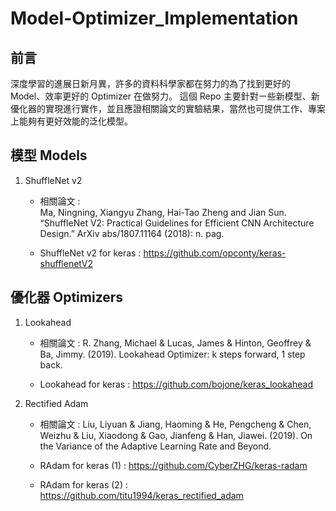 # Model-Optimizer_Implementation

## 前言

深度學習的進展日新月異，許多的資料科學家都在努力的為了找到更好的 Model、效率更好的 Optimizer 在做努力。
這個 Repo 主要針對ㄧ些新模型、新優化器的實現進行實作，並且應證相關論文的實驗結果，當然也可提供工作、專案上能夠有更好效能的泛化模型。

## 模型 Models

1. ShuffleNet v2

    * 相關論文 :  
    Ma, Ningning, Xiangyu Zhang, Hai-Tao Zheng and Jian Sun. 
        “ShuffleNet V2: Practical Guidelines for Efficient CNN Architecture Design.” 
        ArXiv abs/1807.11164 (2018): n. pag.
    
   * ShuffleNet v2 for keras : 
        https://github.com/opconty/keras-shufflenetV2


## 優化器 Optimizers

1. Lookahead

    * 相關論文 : 
        R. Zhang, Michael & Lucas, James & Hinton, Geoffrey & Ba, Jimmy. (2019). 
        Lookahead Optimizer: k steps forward, 1 step back. 
    
    * Lookahead for keras : 
        https://github.com/bojone/keras_lookahead

2. Rectified Adam

    * 相關論文 : 
        Liu, Liyuan & Jiang, Haoming & He, Pengcheng & Chen, Weizhu & Liu, Xiaodong & Gao, Jianfeng & Han, Jiawei. (2019). 
        On the Variance of the Adaptive Learning Rate and Beyond. 
    
    * RAdam for keras (1) : 
        https://github.com/CyberZHG/keras-radam
    * RAdam for keras (2) : 
        https://github.com/titu1994/keras_rectified_adam